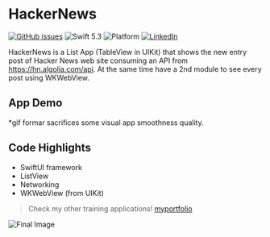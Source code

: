 # HackerNews

[![GitHub issues](https://img.shields.io/github/issues/santirodriguezaffonso/To-Do-List-iOS?logo=github)](https://github.com/santirodriguezaffonso/To-Do-List-iOS/issues)
![Swift 5.3](https://img.shields.io/badge/Swift-5.6-orange.svg?style=flat)
![Platform](https://img.shields.io/badge/plataform-iOS-white)
[![LinkedIn](https://img.shields.io/badge/LinkedIn-santiagorodriguezaffonso-blue)](https://www.linkedin.com/in/santiagorodriguezaffonso/)

HackerNews is a List App (TableView in UIKit) that shows the new entry post of Hacker News web site consuming an API from https://hn.algolia.com/api.
At the same time have a 2nd module to see every post using WKWebView.

## App Demo
 *gif formar sacrifices some visual app smoothness quality.



## Code Highlights

- SwiftUI framework
- ListView
- Networking
- WKWebView (from UIKit)

>Check my other training applications! [myportfolio](https://temporal-ursinia-346.notion.site/App-Portfolio-ea7f8e9bdac84c2c81541781a1e92668)

![Final Image](https://user-images.githubusercontent.com/100100565/172270362-2ff7b9f2-9678-458d-ac36-f5e4f3f7a772.png)
